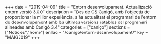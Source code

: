 +++
date        = "2019-04-09"
title       = "Entorn desenvolupament. Actualització entorn versió 3.0.0"
description = "Des de CS Canigó, amb l'objectiu de proporcionar la millor experiència, s'ha actualitzat el programari de l'entorn de desenvolupament amb les últimes versions estables del programari alineades amb Canigó 3.4"
categories  = ["canigo"]
sections    = ["Notícies","home"]
enllac      = "/canigo/entorn-desenvolupament/"
key         = "MAIG2019"
+++
